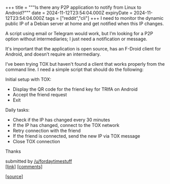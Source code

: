 +++
title = """Is there any P2P application to notify from Linux to Android?"""
date = 2024-11-12T23:54:04.000Z
expiryDate = 2024-11-12T23:54:04.000Z
tags = ["reddit","cli"]
+++
I need to monitor the dynamic public IP of a Debian server at home and get notified when this IP changes.

A script using email or Telegram would work, but I’m looking for a P2P option without intermediaries; I just need a notification or message.

It's important that the application is open source, has an F-Droid client for Android, and doesn’t require an intermediary.

I’ve been trying TOX but haven't found a client that works properly from the command line. I need a simple script that should do the following:

Initial setup with TOX:

*   Display the QR code for the friend key for TRIfA on Android
*   Accept the friend request
*   Exit

Daily tasks:

*   Check if the IP has changed every 30 minutes
*   If the IP has changed, connect to the TOX network
*   Retry connection with the friend
*   If the friend is connected, send the new IP via TOX message
*   Close TOX connection

Thanks

submitted by [/u/fordaytimestuff](https://www.reddit.com/user/fordaytimestuff)  
[\[link\]](https://www.reddit.com/r/commandline/comments/1gpzbrs/is_there_any_p2p_application_to_notify_from_linux/) [\[comments\]](https://www.reddit.com/r/commandline/comments/1gpzbrs/is_there_any_p2p_application_to_notify_from_linux/)

[[source]](https://www.reddit.com/r/commandline/comments/1gpzbrs/is_there_any_p2p_application_to_notify_from_linux/)
